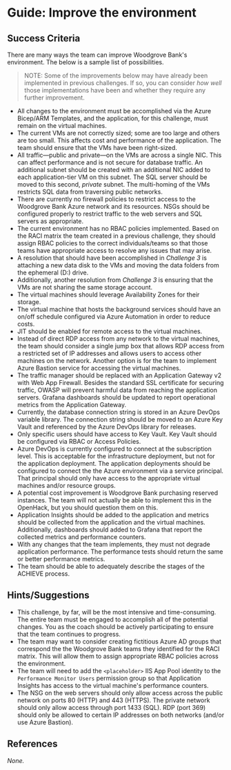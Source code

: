 # Guide: Improve the environment

## Success Criteria

There are many ways the team can improve Woodgrove Bank's environment. The below is a sample list of possibilities.

> NOTE: Some of the improvements below may have already been implemented in previous challenges. If so, you can consider _how well_ those implementations have been and whether they require any further improvement.

* All changes to the environment must be accomplished via the Azure Bicep/ARM Templates, and the application, for this challenge, must remain on the virtual machines.
* The current VMs are not correctly sized; some are too large and others are too small. This affects cost and performance of the application. The team should ensure that the VMs have been right-sized.
* All traffic&mdash;public and private&mdash;on the VMs are across a single NIC. This can affect performance and is not secure for database traffic. An additional subnet should be created with an additional NIC added to each application-tier VM on this subnet. The SQL server should be moved to this second, _private_ subnet. The multi-homing of the VMs restricts SQL data from traversing public networks.
* There are currently no firewall policies to restrict access to the Woodgrove Bank Azure network and its resources. NSGs should be configured properly to restrict traffic to the web servers and SQL servers as appropriate.
* The current environment has no RBAC policies implemented. Based on the RACI matrix the team created in a previous challenge, they should assign RBAC policies to the correct individuals/teams so that those teams have appropriate access to resolve any issues that may arise.
* A resolution that should have been accomplished in _Challenge 3_ is attaching a new data disk to the VMs and moving the data folders from the ephemeral (D:) drive.
* Additionally, another resolution from _Challenge 3_ is ensuring that the VMs are not sharing the same storage account.
* The virtual machines should leverage Availability Zones for their storage.
* The virtual machine that hosts the background services should have an on/off schedule configured via Azure Automation in order to reduce costs.
* JIT should be enabled for remote access to the virtual machines.
* Instead of direct RDP access from any network to the virtual machines, the team should consider a single jump box that allows RDP access from a restricted set of IP addresses and allows users to access other machines on the network. Another option is for the team to implement Azure Bastion service for accessing the virtual machines.
* The traffic manager should be replaced with an Application Gateway v2 with Web App Firewall. Besides the standard SSL certificate for securing traffic, OWASP will prevent harmful data from reaching the application servers. Grafana dashboards should be updated to report operational metrics from the Application Gateway.
* Currently, the database connection string is stored in an Azure DevOps variable library. The connection string should be moved to an Azure Key Vault and referenced by the Azure DevOps library for releases.
* Only specific users should have access to Key Vault. Key Vault should be configured via RBAC or Access Policies.
* Azure DevOps is currently configured to connect at the subscription level. This is acceptable for the infrastructure deployment, but not for the application deployment. The application deployments should be configured to connect the the Azure environment via a service principal. That principal should only have access to the appropriate virtual machines and/or resource groups.
* A potential cost improvement is Woodgrove Bank purchasing reserved instances. The team will not actually be able to implement this in the OpenHack, but you should question them on this.
* Application Insights should be added to the application and metrics should be collected from the application and the virtual machines. Additionally, dashboards should added to Grafana that report the collected metrics and performance counters.
* With any changes that the team implements, they must not degrade application performance. The performance tests should return the same or better performance metrics.
* The team should be able to adequately describe the stages of the ACHIEVE process.

## Hints/Suggestions

* This challenge, by far, will be the most intensive and time-consuming. The entire team must be engaged to accomplish all of the potential changes. You as the coach should be actively participating to ensure that the team continues to progress.
* The team may want to consider creating fictitious Azure AD groups that correspond the the Woodgrove Bank teams they identified for the RACI matrix. This will allow them to assign appropriate RBAC policies across the environment.
* The team will need to add the `<placeholder>` IIS App Pool identity to the `Performance Monitor Users` permission group so that Application Insights has access to the virtual machine's performance counters.
* The NSG on the web servers should only allow access across the public network on ports 80 (HTTP) and 443 (HTTPS). The private network should only allow access through port 1433 (SQL). RDP (port 369) should only be allowed to certain IP addresses on both networks (and/or use Azure Bastion).

## References

_None._
